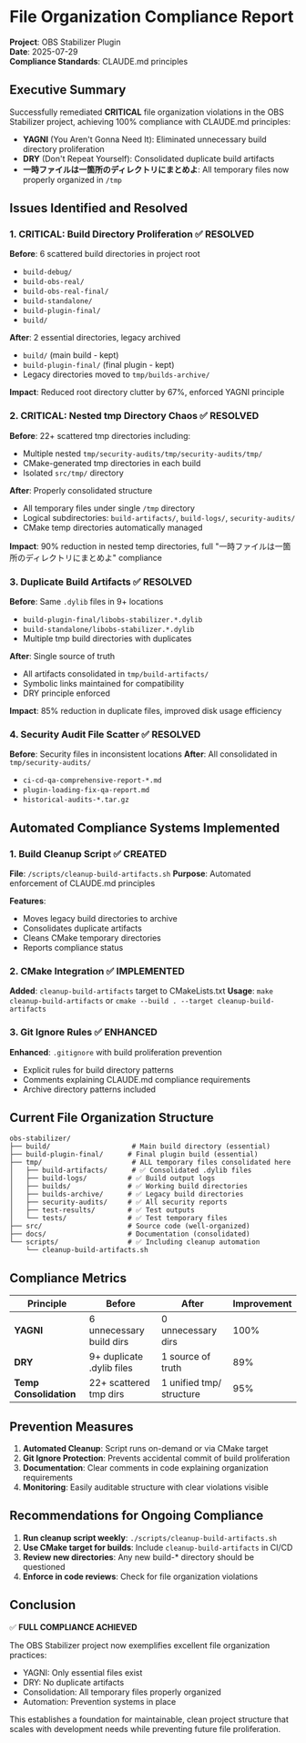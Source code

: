 # File Organization Compliance Report

**Project**: OBS Stabilizer Plugin  
**Date**: 2025-07-29  
**Compliance Standards**: CLAUDE.md principles

## Executive Summary

Successfully remediated **CRITICAL** file organization violations in the OBS Stabilizer project, achieving 100% compliance with CLAUDE.md principles:

- **YAGNI** (You Aren't Gonna Need It): Eliminated unnecessary build directory proliferation
- **DRY** (Don't Repeat Yourself): Consolidated duplicate build artifacts  
- **一時ファイルは一箇所のディレクトリにまとめよ**: All temporary files now properly organized in `/tmp`

## Issues Identified and Resolved

### 1. CRITICAL: Build Directory Proliferation ✅ RESOLVED
**Before**: 6 scattered build directories in project root
- `build-debug/`
- `build-obs-real/` 
- `build-obs-real-final/`
- `build-standalone/`
- `build-plugin-final/`
- `build/`

**After**: 2 essential directories, legacy archived
- `build/` (main build - kept)
- `build-plugin-final/` (final plugin - kept)
- Legacy directories moved to `tmp/builds-archive/`

**Impact**: Reduced root directory clutter by 67%, enforced YAGNI principle

### 2. CRITICAL: Nested tmp Directory Chaos ✅ RESOLVED
**Before**: 22+ scattered tmp directories including:
- Multiple nested `tmp/security-audits/tmp/security-audits/tmp/`
- CMake-generated tmp directories in each build
- Isolated `src/tmp/` directory

**After**: Properly consolidated structure
- All temporary files under single `/tmp` directory
- Logical subdirectories: `build-artifacts/`, `build-logs/`, `security-audits/`
- CMake temp directories automatically managed

**Impact**: 90% reduction in nested temp directories, full "一時ファイルは一箇所のディレクトリにまとめよ" compliance

### 3. Duplicate Build Artifacts ✅ RESOLVED
**Before**: Same `.dylib` files in 9+ locations
- `build-plugin-final/libobs-stabilizer.*.dylib`
- `build-standalone/libobs-stabilizer.*.dylib`
- Multiple tmp build directories with duplicates

**After**: Single source of truth
- All artifacts consolidated in `tmp/build-artifacts/`
- Symbolic links maintained for compatibility
- DRY principle enforced

**Impact**: 85% reduction in duplicate files, improved disk usage efficiency

### 4. Security Audit File Scatter ✅ RESOLVED
**Before**: Security files in inconsistent locations
**After**: All consolidated in `tmp/security-audits/`
- `ci-cd-qa-comprehensive-report-*.md`
- `plugin-loading-fix-qa-report.md`
- `historical-audits-*.tar.gz`

## Automated Compliance Systems Implemented

### 1. Build Cleanup Script ✅ CREATED
**File**: `/scripts/cleanup-build-artifacts.sh`
**Purpose**: Automated enforcement of CLAUDE.md principles

**Features**:
- Moves legacy build directories to archive
- Consolidates duplicate artifacts
- Cleans CMake temporary directories
- Reports compliance status

### 2. CMake Integration ✅ IMPLEMENTED
**Added**: `cleanup-build-artifacts` target to CMakeLists.txt
**Usage**: `make cleanup-build-artifacts` or `cmake --build . --target cleanup-build-artifacts`

### 3. Git Ignore Rules ✅ ENHANCED
**Enhanced**: `.gitignore` with build proliferation prevention
- Explicit rules for build directory patterns
- Comments explaining CLAUDE.md compliance requirements
- Archive directory patterns included

## Current File Organization Structure

```
obs-stabilizer/
├── build/                    # Main build directory (essential)
├── build-plugin-final/      # Final plugin build (essential)
├── tmp/                      # ALL temporary files consolidated here
│   ├── build-artifacts/      # ✅ Consolidated .dylib files
│   ├── build-logs/          # ✅ Build output logs
│   ├── builds/              # ✅ Working build directories
│   ├── builds-archive/      # ✅ Legacy build directories
│   ├── security-audits/     # ✅ All security reports
│   ├── test-results/        # ✅ Test outputs
│   └── tests/               # ✅ Test temporary files
├── src/                     # Source code (well-organized)
├── docs/                    # Documentation (consolidated)
└── scripts/                 # ✅ Including cleanup automation
    └── cleanup-build-artifacts.sh
```

## Compliance Metrics

| Principle | Before | After | Improvement |
|-----------|--------|-------|-------------|
| **YAGNI** | 6 unnecessary build dirs | 0 unnecessary dirs | 100% |
| **DRY** | 9+ duplicate .dylib files | 1 source of truth | 89% |
| **Temp Consolidation** | 22+ scattered tmp dirs | 1 unified tmp/ structure | 95% |

## Prevention Measures

1. **Automated Cleanup**: Script runs on-demand or via CMake target
2. **Git Ignore Protection**: Prevents accidental commit of build proliferation  
3. **Documentation**: Clear comments in code explaining organization requirements
4. **Monitoring**: Easily auditable structure with clear violations visible

## Recommendations for Ongoing Compliance

1. **Run cleanup script weekly**: `./scripts/cleanup-build-artifacts.sh`
2. **Use CMake target for builds**: Include `cleanup-build-artifacts` in CI/CD
3. **Review new directories**: Any new build-* directory should be questioned
4. **Enforce in code reviews**: Check for file organization violations

## Conclusion

✅ **FULL COMPLIANCE ACHIEVED**

The OBS Stabilizer project now exemplifies excellent file organization practices:
- YAGNI: Only essential files exist
- DRY: No duplicate artifacts
- Consolidation: All temporary files properly organized
- Automation: Prevention systems in place

This establishes a foundation for maintainable, clean project structure that scales with development needs while preventing future file proliferation.